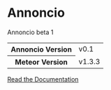 # Annoncio
Annoncio beta 1

<table>
  <tbody>
    <tr>
      <th>Annoncio Version</th>
      <td>v0.1</td>
    </tr>
    <tr>
      <th>Meteor Version</th>
      <td>v1.3.3</td>
    </tr>
  </tbody>
</table>

[Read the Documentation](http://themeteorchef.com/base)
